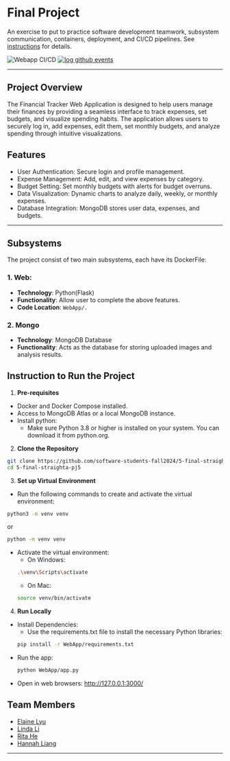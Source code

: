 # Final Project

An exercise to put to practice software development teamwork, subsystem communication, containers, deployment, and CI/CD pipelines. See [instructions](./instructions.md) for details.

![Webapp CI/CD](https://github.com/software-students-fall2024/5-final-straighta-pj5/actions/workflows/webapp.yml/badge.svg)
[![log github events](https://github.com/software-students-fall2024/5-final-straighta-pj5/actions/workflows/event-logger.yml/badge.svg)](https://github.com/software-students-fall2024/5-final-straighta-pj5/actions/workflows/event-logger.yml)

---
## **Project Overview**
The Financial Tracker Web Application is designed to help users manage their finances by providing a seamless interface to track expenses, set budgets, and visualize spending habits. The application allows users to securely log in, add expenses, edit them, set monthly budgets, and analyze spending through intuitive visualizations.

## **Features**
- User Authentication: Secure login and profile management.
- Expense Management: Add, edit, and view expenses by category.
- Budget Setting: Set monthly budgets with alerts for budget overruns.
- Data Visualization: Dynamic charts to analyze daily, weekly, or monthly expenses.
- Database Integration: MongoDB stores user data, expenses, and budgets.

---

## **Subsystems**
The project consist of two main subsystems, each have its DockerFile:

### **1. Web**:
- **Technology**: Python(Flask)
- **Functionality**: Allow user to complete the above features.
- **Code Location**: `WebApp/.`
### **2. Mongo**
- **Technology**: MongoDB Database
- **Functionality**: Acts as the database for storing uploaded images and analysis results.

## Instruction to Run the Project

1. **Pre-requisites**
- Docker and Docker Compose installed.
- Access to MongoDB Atlas or a local MongoDB instance.
- Install python: 
    -   Make sure Python 3.8 or higher is installed on your system. You can download it from python.org.

2. **Clone the Repository**
```bash
git clone https://github.com/software-students-fall2024/5-final-straighta-pj5
cd 5-final-straighta-pj5
```
3. **Set up Virtual Environment**
- Run the following commands to create and activate the virtual environment:
```bash
python3 -m venv venv
```
or
```bash
python -m venv venv
```
- Activate the virtual environment:
    - On Windows:
    ```bash
    .\venv\Scripts\activate
    ```
    - On Mac:
    ```bash
    source venv/bin/activate
    ```

4. **Run Locally**
- Install Dependencies:
    - Use the requirements.txt file to install the necessary Python libraries:
    ```bash
    pip install -r WebApp/requirements.txt
    ```
- Run the app:
    ```bash
    python WebApp/app.py
    ```
- Open in web browsers: http://127.0.0.1:3000/

## **Team Members**
- [Elaine Lyu](https://github.com/ElaineR02)
- [Linda Li](https://github.com/Applejam-ovo)
- [Rita He]( https://github.com/ritaziruihe)
- [Hannah Liang](https://github.com/HannahLiang627)

---
